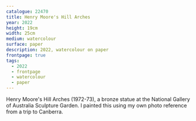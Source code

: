 ```yaml
---
catalogue: 22470
title: Henry Moore's Hill Arches
year: 2022
height: 19cm
width: 25cm
medium: watercolour
surface: paper
description: 2022, watercolour on paper
frontpage: true
tags: 
  - 2022
  - frontpage
  - watercolour
  - paper
---
```

Henry Moore's Hill Arches (1972-73), a bronze statue at the National Gallery of Australia Sculpture Garden. I painted this using my own photo reference from a trip to Canberra.
